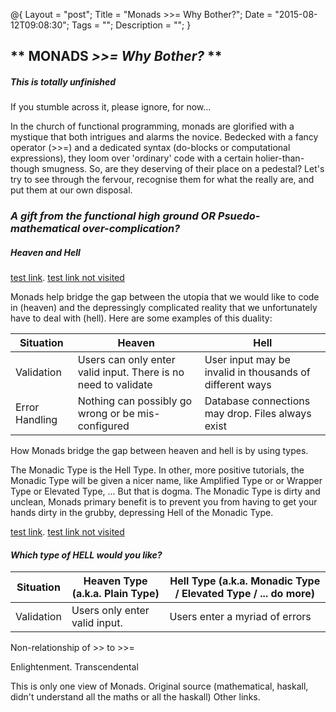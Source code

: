 @{
    Layout = "post";
    Title = "Monads >>= Why Bother?";
    Date = "2015-08-12T09:08:30";
    Tags = "";
    Description = "";
}

** MONADS _>>= Why Bother?_ **
------------------------------

##### This is totally unfinished #####

If you stumble across it, please ignore, for now...

In the church of functional programming, monads are glorified with a
mystique that both intrigues and alarms the novice. Bedecked with
a fancy operator (>>=) and a dedicated syntax (do-blocks or
computational expressions), they loom over 'ordinary' code with a
certain holier-than-though smugness. So, are they deserving of their
place on a pedestal? Let's try to see through the fervour, recognise
them for what the really are, and put them at our own disposal.

### _A gift from the functional high ground **OR** Psuedo-mathematical over-complication?_ ###

##### Heaven and Hell #####

[test link](/index.html). [test link not visited](/index2.html)

Monads help bridge the gap between the utopia that we would like to code in
(heaven) and the depressingly complicated reality that we unfortunately have
to deal with (hell). Here are some examples of this duality:

| Situation      | Heaven                                                         | Hell                                                     |
|----------------|----------------------------------------------------------------|----------------------------------------------------------|
| Validation     | Users can only enter valid input. There is no need to validate | User input may be invalid in thousands of different ways |
| Error Handling | Nothing can possibly go wrong or be mis-configured             | Database connections may drop. Files always exist        |

How Monads bridge the gap between heaven and hell is by using types.

The Monadic Type is the Hell Type. In other, more positive tutorials,
the Monadic Type will be given a nicer name, like Amplified Type or
or Wrapper Type or Elevated Type, ...
But that is dogma. The Monadic Type is dirty and unclean, Monads primary
benefit is to prevent you from having to get your hands dirty in the
grubby, depressing Hell of the Monadic Type.

[test link](/index.html). [test link not visited](/index2.html)

#### _Which type of **HELL** would you like?_ ####

| Situation  | Heaven Type (a.k.a. Plain Type)  | Hell Type (a.k.a. Monadic Type / Elevated Type / ... do more) |
|------------|----------------------------------|---------------------------------------------------------------|
| Validation | Users only enter valid input.    | Users enter a myriad of errors                                |

Non-relationship of >> to >>=

Enlightenment. Transcendental

This is only one view of Monads. Original source (mathematical, haskall, didn't understand all the maths or all the haskall)
Other links.

